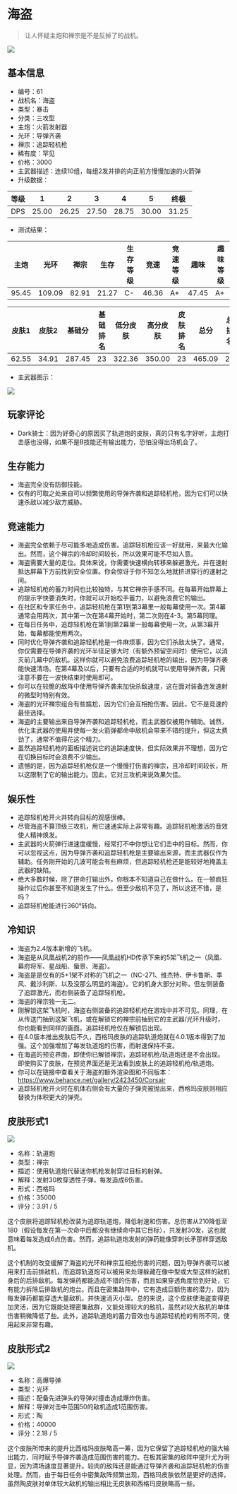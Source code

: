 # 海盗

> 让人怀疑主炮和禅宗是不是反掉了的战机。

<img src="/ships/ship_61.png" style={{zoom:1}}/>

## 基本信息

- 编号：61
- 战机名：海盗
- 类型：暴击
- 分类：三攻型
- 主炮：火箭发射器
- 光环：导弹齐袭
- 禅宗：追踪轻机枪
- 稀有度：罕见
- 价格：3000
- 主武器描述：连续10组，每组2发并排的向正前方慢慢加速的火箭弹
- 升级数据：

| 等级 | 1 | 2 | 3 | 4 | 5 | 终极 |
|--|--|--|--|--|--|--|
| DPS | 25.00 | 26.25 | 27.50 | 28.75 | 30.00 | 31.25 |

- 测试结果：

| 主炮 | 光环 | 禅宗 | 生存 | 生存等级 | 竞速 | 竞速等级 | 趣味 | 趣味等级 |
|--|--|--|--|--|--|--|--|--|
| 95.45 | 109.09 | 82.91 | 21.27 | C- | 46.36 | A+ | 47.45 | A+ |

| 皮肤1 | 皮肤2 | 基础分 | 基础排名 | 低分皮肤 | 高分皮肤 | 皮肤排名 | 总分 | 总排名 |
|--|--|--|--|--|--|--|--|--|
| 62.55 | 34.91 | 287.45 | 23 | 322.36 | 350.00 | 23 | 465.09 | 22 |

- 主武器图示：

<img src="/illustration/main_61.gif" style={{zoom:1}}/>

## 玩家评论

- Dark骑士：因为好奇心的原因买了轨道炮的皮肤，真的只有名字好听，主炮打击感也没得，如果不是B技能还有输出能力，恐怕没得出场机会了。

## 生存能力

- 海盗完全没有防御技能。
- 仅有的可取之处来自可以频繁使用的导弹齐袭和追踪轻机枪，因为它们可以快速杀敌以减少敌方威胁。

## 竞速能力

- 海盗完全依赖于尽可能多地造成伤害。追踪轻机枪应该一好就用，来最大化输出。然而，这个禅宗的冷却时间较长，所以效果可能不尽如人意。
- 海盗需要大量的走位。具体来说，你需要快速横向转移来躲避激光，并在速射抵达屏幕下方前找到安全位置。你会惊讶于你不知怎么地就挤进穿行的速射之间。
- 追踪轻机枪的蓄力时间也比较独特，与其它禅宗手感不同。在每幕开始屏幕上的提示字快要消失时，你就可以开始松手蓄力，以避免浪费它的输出。
- 在社区和专家任务中，追踪轻机枪在第1到第3幕里一般每幕使用一次。第4幕通常会用两次，其中第一次在第4幕开始时，第二次则在4-3。第5幕同理。
- 在每日任务中，追踪轻机枪在第1到第2幕里一般每幕使用一次。从第3幕开始，每幕都能使用两次。
- 同时优化导弹齐袭和追踪轻机枪是一件麻烦事，因为它们杀敌太快了。通常，你仅需要在导弹齐袭的光环半径足够大时（有额外预留空间时）使用它，以消灭前几幕中的敌机。这样你就可以避免浪费追踪轻机枪的输出，因为导弹齐袭能快速清场。在第4幕及以后，只要有合适的时机就可以使用导弹齐袭，只需注意不要在一波快结束时使用即可。
- 你可以在较脆的敌阵中使用导弹齐袭来加快杀敌速度，这在面对装备连发速射的微型时特别有效。
- 海盗的光环禅宗组合有些尴尬，因为它们会互相抢伤害。因此，它不是竞速的最佳选择。
- 海盗的主要输出来自导弹齐袭和追踪轻机枪，而主武器仅被用作辅助。诚然，优化主武器的使用并使每一发火箭弹都命中敌机会带来不错的提升，但这太费劲了，通常不值得花这个精力。
- 虽然追踪轻机枪的面板描述说它的追踪速度快，但实际效果并不理想，因为它在切换目标时会浪费不少输出。
- 遗憾的是，因为追踪轻机枪仅是一个慢慢打伤害的禅宗，且冷却时间较长，所以这限制了它的输出能力。因此，它对三攻机来说效果欠佳。

## 娱乐性

- 追踪轻机枪开火并转向目标的观感很棒。
- 尽管海盗不算顶级三攻机，用它速通实际上非常有趣。追踪轻机枪激活的音效使人精神焕发。
- 主武器的火箭弹行进速度缓慢，经常打不中你想让它们击中的目标。然而，你可以忽视这点，因为导弹齐袭和追踪轻机枪是主要输出来源，而主武器仅作为辅助。任务刚开始的几波可能会有些麻烦，但追踪轻机枪还是能较好地掩盖主武器的缺陷。
- 绝大多数时候，除了拼命打输出外，你根本不知道自己在做什么。在一顿疯狂操作过后你甚至不知道发生了什么。但至少敌机不见了，所以这还不错，是吗？
- 追踪轻机枪能进行360°转向。

## 冷知识

- 海盗为2.4版本新增的飞机。
- 海盗是从凤凰战机2的前作——凤凰战机HD传承下来的5架飞机之一（凤凰、幕府将军、星战船、蜃景、海盗）。
- 海盗是是仅有的5+1架不对称的飞机之一（NC-271、维杰特、伊卡鲁斯、季风、戴沙利斯、以及没那么明显的海盗）。它的机身大部分对称，但左侧装备了追踪激光，而右侧装备了追踪轻机枪。
- 海盗的禅宗独一无二。
- 刚解锁这架飞机时，海盗右侧装备的追踪轻机枪在游戏中并不可见。同理，在从传送门抽到这架飞机，或在解锁它的禅宗前抽到它的主武器/光环升级时，你也能看到同样的画面。追踪轻机枪仅在解锁后出现。
- 在4.0版本推出皮肤后不久，西格玛皮肤的追踪轨道炮就在4.0.1版本得到了加强。这个加强增加了每发轨道炮的伤害，而射速保持不变。
- 在海盗的预览界面，即使你已解锁禅宗，追踪轻机枪/轨道炮还是不会出现。即使购买了皮肤，在预览界面还是无法看到皮肤上的追踪轻机枪/轨道炮。
- 你可以在链接中查看关于海盗的额外渲染图和不同版本：https://www.behance.net/gallery/2423450/Corsair
- 追踪轻机枪开火时在机体右侧会有大量的子弹壳被抛出来，西格玛皮肤则相应替换为体积更大的弹壳。

## 皮肤形式1

<img src="/ships/ship_61_apex_1.png" style={{zoom:1}}/>

- 名称：轨道炮
- 类型：禅宗
- 描述：使用轨道炮代替迷你机枪发射穿过目标的射弹。
- 解释：发射30枚穿透性子弹，每发造成6伤害。
- 形式：西格玛
- 价格：35000
- 评分：3.91 / 5

这个皮肤将追踪轻机枪改装为追踪轨道炮，降低射速和伤害。总伤害从210降低至180（假设每发在第一次命中后都没有继续命中其它目标），共发射30发，这也就意味着每发造成6点伤害。然而，追踪轨道炮发射的弹药能像穿刺长矛那样穿透敌机。

这个机制的改变缓解了海盗的光环和禅宗互相抢伤害的问题，因为导弹齐袭可以被用来打击前排敌机，而追踪轨道炮可以被用来处理躲藏在像中型或大型这样的敌机身后的后排敌机。每发弹药都能造成不错的伤害，而且如果穿透角度恰到好处，它有能力拆除后排敌机的炮台。而且在密集敌阵中，它有造成巨额伤害的潜力，因为每发弹药都能穿透大量敌机，并快速消灭小型。总的来说，这个皮肤使海盗变得更加灵活，因为它既能处理密集敌群，又能处理较大的敌机，虽然对较大敌机的单体伤害稍微降低了些。此外，追踪轨道炮的蓄力音效也与追踪轻机枪的有所不同，使用起来非常有趣。

## 皮肤形式2

<img src="/ships/ship_61_apex_2.png" style={{zoom:1}}/>

- 名称：高爆导弹
- 类型：光环
- 描述：配备先进弹头的导弹对撞击造成爆炸伤害。
- 解释：导弹对击中范围50的敌机造成1范围伤害。
- 形式：陶
- 价格：40000
- 评分：2.18 / 5

这个皮肤所带来的提升比西格玛皮肤略高一筹，因为它保留了追踪轻机枪的强大输出能力，同时赋予导弹齐袭造成范围伤害的能力。在极其密集的敌阵中提升尤为明显，因为清场速度显著提升。较肉的敌阵还是能通过导弹齐袭和追踪轻机枪的伤害处理。然而，由于每日任务中密集敌阵频繁出现，西格玛皮肤依然是更好的选择，虽然陶皮肤对单体较大敌机的输出相比无皮肤和西格玛皮肤略高一些。
